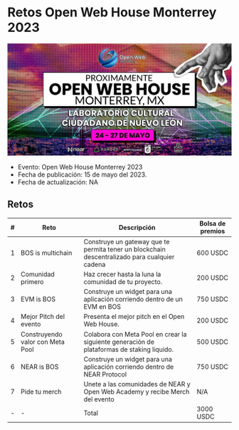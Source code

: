 # Retos Open Web House Monterrey 2023

![image|500x500](im/../img/owh-monterrey.jpeg)

* Evento: Open Web House Monterrey 2023
* Fecha de publicación: 15 de mayo del 2023.
* Fecha de actualización: NA

## Retos
| # | Reto                                | Descripción                                                                                                                 | Bolsa de premios |
|---|-------------------------------------|-----------------------------------------------------------------------------------------------------------------------------|------------------|
| 1 | BOS is multichain | Construye un gateway que te permita tener un blockchain descentralizado para cualquier cadena   | 600 USDC        |
| 2 | Comunidad primero             | Haz crecer hasta la luna la comunidad de tu proyecto.                                                                               | 200 USDC         |
| 3 |    EVM is BOS     | Construye un widget para una aplicación corriendo dentro de un EVM en BOS | 750 USDC        |
| 4 | Mejor Pitch del evento              | Presenta el mejor pitch en el Open Web House.                                                                               | 200 USDC         |
| 5 | Construyendo valor con Meta Pool    | Colabora con Meta Pool en crear la siguiente generación de plataformas de staking liquido.                                  | 500 USDC        |
| 6 |    NEAR is BOS     | Construye un widget para una aplicación corriendo dentro de NEAR Protocol | 750 USDC        |
| 7 |    Pide tu merch    | Unete a las comunidades de NEAR y Open Web Academy y recibe Merch del evento | N/A       |
| - | -  | Total                                 | 3000 USDC        |